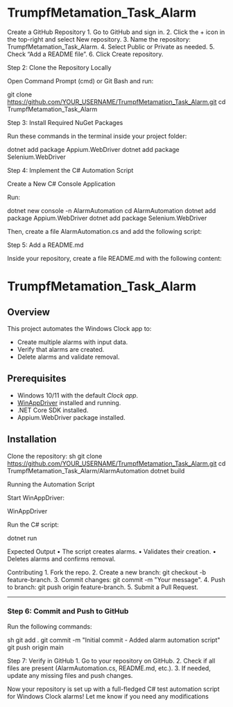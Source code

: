 # TrumpfMetamation_Task_Alarm
Create a GitHub Repository
	1.	Go to GitHub and sign in.
	2.	Click the + icon in the top-right and select New repository.
	3.	Name the repository: TrumpfMetamation_Task_Alarm.
	4.	Select Public or Private as needed.
	5.	Check “Add a README file”.
	6.	Click Create repository.

Step 2: Clone the Repository Locally

Open Command Prompt (cmd) or Git Bash and run:

git clone https://github.com/YOUR_USERNAME/TrumpfMetamation_Task_Alarm.git
cd TrumpfMetamation_Task_Alarm

Step 3: Install Required NuGet Packages

Run these commands in the terminal inside your project folder:

dotnet add package Appium.WebDriver
dotnet add package Selenium.WebDriver

Step 4: Implement the C# Automation Script

Create a New C# Console Application

Run:

dotnet new console -n AlarmAutomation
cd AlarmAutomation
dotnet add package Appium.WebDriver
dotnet add package Selenium.WebDriver

Then, create a file AlarmAutomation.cs and add the following script:

Step 5: Add a README.md

Inside your repository, create a file README.md with the following content:

# TrumpfMetamation_Task_Alarm

## Overview
This project automates the Windows Clock app to:
- Create multiple alarms with input data.
- Verify that alarms are created.
- Delete alarms and validate removal.

## Prerequisites
- Windows 10/11 with the default *Clock app*.
- [WinAppDriver](https://github.com/microsoft/WinAppDriver) installed and running.
- .NET Core SDK installed.
- Appium.WebDriver package installed.

## Installation
Clone the repository:
sh
git clone https://github.com/YOUR_USERNAME/TrumpfMetamation_Task_Alarm.git
cd TrumpfMetamation_Task_Alarm/AlarmAutomation
dotnet build

Running the Automation Script

Start WinAppDriver:

WinAppDriver

Run the C# script:

dotnet run

Expected Output
	•	The script creates alarms.
	•	Validates their creation.
	•	Deletes alarms and confirms removal.

Contributing
	1.	Fork the repo.
	2.	Create a new branch: git checkout -b feature-branch.
	3.	Commit changes: git commit -m "Your message".
	4.	Push to branch: git push origin feature-branch.
	5.	Submit a Pull Request.

---

### **Step 6: Commit and Push to GitHub**
Run the following commands:

sh
git add .
git commit -m "Initial commit - Added alarm automation script"
git push origin main

Step 7: Verify in GitHub
	1.	Go to your repository on GitHub.
	2.	Check if all files are present (AlarmAutomation.cs, README.md, etc.).
	3.	If needed, update any missing files and push changes.

Now your repository is set up with a full-fledged C# test automation script for Windows Clock alarms! Let me know if you need any modifications

